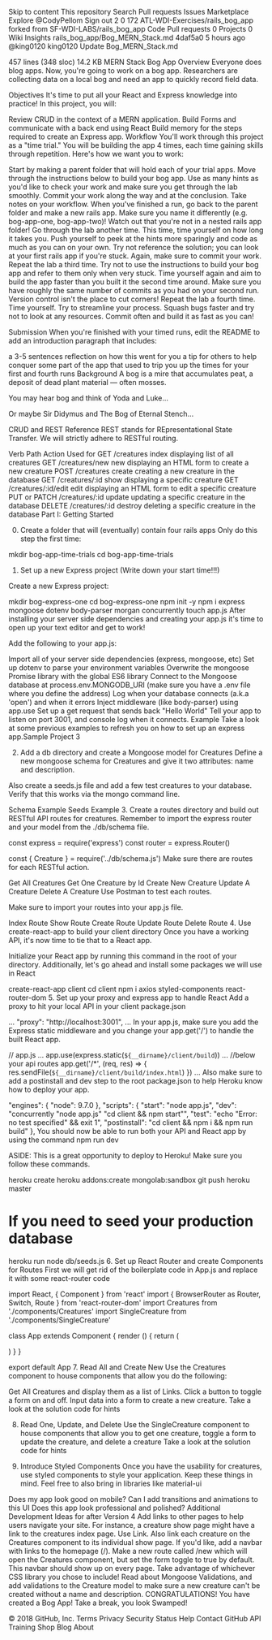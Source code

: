 Skip to content
This repository
Search
Pull requests
Issues
Marketplace
Explore
 @CodyPellom
 Sign out
2
0 172 ATL-WDI-Exercises/rails_bog_app
forked from SF-WDI-LABS/rails_bog_app
 Code  Pull requests 0  Projects 0  Wiki  Insights
rails_bog_app/Bog_MERN_Stack.md
4daf5a0  5 hours ago
@king0120 king0120 Update Bog_MERN_Stack.md
     
457 lines (348 sloc)  14.2 KB
 MERN Stack Bog App
Overview
Everyone does blog apps. Now, you're going to work on a bog app. Researchers are collecting data on a local bog and need an app to quickly record field data.

Objectives
It's time to put all your React and Express knowledge into practice! In this project, you will:

Review CRUD in the context of a MERN application.
Build Forms and communicate with a back end using React
Build memory for the steps required to create an Express app.
Workflow
You'll work through this project as a "time trial." You will be building the app 4 times, each time gaining skills through repetition. Here's how we want you to work:

Start by making a parent folder that will hold each of your trial apps.
Move through the instructions below to build your bog app. Use as many hints as you'd like to check your work and make sure you get through the lab smoothly. Commit your work along the way and at the conclusion. Take notes on your workflow.
When you've finished a run, go back to the parent folder and make a new rails app. Make sure you name it differently (e.g. bog-app-one, bog-app-two)! Watch out that you're not in a nested rails app folder!
Go through the lab another time. This time, time yourself on how long it takes you. Push yourself to peek at the hints more sparingly and code as much as you can on your own. Try not reference the solution; you can look at your first rails app if you're stuck. Again, make sure to commit your work.
Repeat the lab a third time. Try not to use the instructions to build your bog app and refer to them only when very stuck. Time yourself again and aim to build the app faster than you built it the second time around. Make sure you have roughly the same number of commits as you had on your second run. Version control isn't the place to cut corners!
Repeat the lab a fourth time. Time yourself. Try to streamline your process. Squash bugs faster and try not to look at any resources. Commit often and build it as fast as you can!


Submission
When you're finished with your timed runs, edit the README to add an introduction paragraph that includes:

a 3-5 sentences reflection on how this went for you
a tip for others to help conquer some part of the app that used to trip you up
the times for your first and fourth runs
Background
A bog is a mire that accumulates peat, a deposit of dead plant material — often mosses.

You may hear bog and think of Yoda and Luke...



Or maybe Sir Didymus and The Bog of Eternal Stench...



CRUD and REST Reference
REST stands for REpresentational State Transfer. We will strictly adhere to RESTful routing.

Verb	Path	Action	Used for
GET	/creatures	index	displaying list of all creatures
GET	/creatures/new	new	displaying an HTML form to create a new creature
POST	/creatures	create	creating a new creature in the database
GET	/creatures/:id	show	displaying a specific creature
GET	/creatures/:id/edit	edit	displaying an HTML form to edit a specific creature
PUT or PATCH	/creatures/:id	update	updating a specific creature in the database
DELETE	/creatures/:id	destroy	deleting a specific creature in the database
Part I: Getting Started


0. Create a folder that will (eventually) contain four rails apps
Only do this step the first time:

mkdir bog-app-time-trials
cd bog-app-time-trials
1. Set up a new Express project
(Write down your start time!!!)

Create a new Express project:

 mkdir bog-express-one
 cd bog-express-one
 npm init -y
 npm i express mongoose dotenv body-parser morgan concurrently
 touch app.js
After installing your server side dependencies and creating your app.js it's time to open up your text editor and get to work!

Add the following to your app.js:

Import all of your server side dependencies (express, mongoose, etc)
Set up dotenv to parse your environment variables
Overwrite the mongoose Promise library with the global ES6 library
Connect to the Mongoose database at process.env.MONGODB_URI (make sure you have a .env file where you define the address)
Log when your database connects (a.k.a 'open') and when it errors
Inject middleware (like body-parser) using app.use
Set up a get request that sends back "Hello World"
Tell your app to listen on port 3001, and console log when it connects.
Example
Take a look at some previous examples to refresh you on how to set up an express app.Sample Project 3

2. Add a db directory and create a Mongoose model for Creatures
Define a new mongoose schema for Creatures and give it two attributes: name and description.

Also create a seeds.js file and add a few test creatures to your database. Verify that this works via the mongo command line.

Schema Example
Seeds Example
3. Create a routes directory and build out RESTful API routes for creatures.
Remember to import the express router and your model from the ./db/schema file.

const express = require('express')
const router = express.Router()

const { Creature } = require('../db/schema.js')
Make sure there are routes for each RESTful action.

Get All Creatures
Get One Creature by Id
Create New Creature
Update A Creature
Delete A Creature
Use Postman to test each routes.

Make sure to import your routes into your app.js file.

Index Route
Show Route
Create Route
Update Route
Delete Route
4. Use create-react-app to build your client directory
Once you have a working API, it's now time to tie that to a React app.

Initialize your React app by running this command in the root of your directory. Additionally, let's go ahead and install some packages we will use in React

create-react-app client
cd client
npm i axios styled-components react-router-dom
5. Set up your proxy and express app to handle React
Add a proxy to hit your local API in your client package.json

...
  "proxy": "http://localhost:3001",
...
In your app.js, make sure you add the Express static middleware and you change your app.get('/') to handle the built React app.

// app.js
...
  app.use(express.static(`${__dirname}/client/build`))
...
  //below your api routes
  app.get('/*', (req, res) => {
    res.sendFile(`${__dirname}/client/build/index.html`)
  })
...
Also make sure to add a postinstall and dev step to the root package.json to help Heroku know how to deploy your app.

 "engines": {
   "node": 9.7.0
 },
 "scripts": {
    "start": "node app.js",
    "dev": "concurrently \"node app.js\" \"cd client && npm start\"",
    "test": "echo \"Error: no test specified\" && exit 1",
    "postinstall": "cd client && npm i && npm run build"
  },
You should now be able to run both your API and React app by using the command npm run dev

ASIDE: This is a great opportunity to deploy to Heroku! Make sure you follow these commands.

  heroku create
  heroku addons:create mongolab:sandbox
  git push heroku master

  # If you need to seed your production database
  heroku run node db/seeds.js
6. Set up React Router and create Components for Routes
First we will get rid of the boilerplate code in App.js and replace it with some react-router code

import React, { Component } from 'react'
import { BrowserRouter as Router, Switch, Route } from 'react-router-dom'
import Creatures from './components/Creatures'
import SingleCreature from './components/SingleCreature'

class App extends Component {
  render () {
    return (
      <Router>
        <div>
          <Switch>
            <Route exact path="/" component={Creatures}/>
            <Route path="/:id" component={SingleCreature}/>
          </Switch>
        </div>
      </Router>
    )
  }
}

export default App
7. Read All and Create New
Use the Creatures component to house components that allow you do the following:

Get All Creatures and display them as a list of Links.
Click a button to toggle a form on and off.
Input data into a form to create a new creature.
Take a look at the solution code for hints

8. Read One, Update, and Delete
Use the SingleCreature component to house components that allow you to get one creature, toggle a form to update the creature, and delete a creature Take a look at the solution code for hints

9. Introduce Styled Components
Once you have the usability for creatures, use styled components to style your application. Keep these things in mind. Feel free to also bring in libraries like material-ui

Does my app look good on mobile?
Can I add transitions and animations to this UI
Does this app look professional and polished?
Additional Development Ideas for after Version 4
Add links to other pages to help users navigate your site. For instance, a creature show page might have a link to the creatures index page. Use Link. Also link each creature on the Creatures component to its individual show page.
If you'd like, add a navbar with links to the homepage (/). Make a new route called /new which will open the Creatures component, but set the form toggle to true by default. This navbar should show up on every page. Take advantage of whichever CSS library you chose to include!
Read about Mongoose Validations, and add validations to the Creature model to make sure a new creature can't be created without a name and description.
CONGRATULATIONS! You have created a Bog App! Take a break, you look Swamped!


© 2018 GitHub, Inc.
Terms
Privacy
Security
Status
Help
Contact GitHub
API
Training
Shop
Blog
About